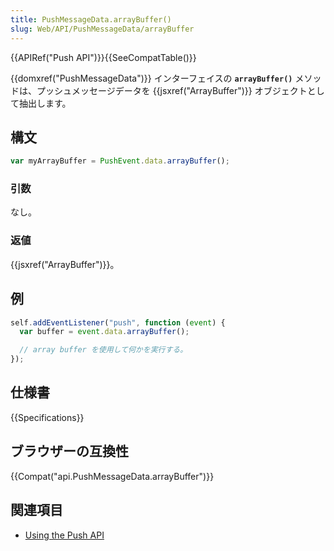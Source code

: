 ```yaml
---
title: PushMessageData.arrayBuffer()
slug: Web/API/PushMessageData/arrayBuffer
---
```


{{APIRef("Push API")}}{{SeeCompatTable()}}

{{domxref("PushMessageData")}} インターフェイスの **`arrayBuffer()`** メソッドは、プッシュメッセージデータを {{jsxref("ArrayBuffer")}} オブジェクトとして抽出します。

## 構文

```js
var myArrayBuffer = PushEvent.data.arrayBuffer();
```

### 引数

なし。

### 返値

{{jsxref("ArrayBuffer")}}。

## 例

```js
self.addEventListener("push", function (event) {
  var buffer = event.data.arrayBuffer();

  // array buffer を使用して何かを実行する。
});
```

## 仕様書

{{Specifications}}

## ブラウザーの互換性

{{Compat("api.PushMessageData.arrayBuffer")}}

## 関連項目

- [Using the Push API](/ja/docs/Web/API/Push_API/Using_the_Push_API)
